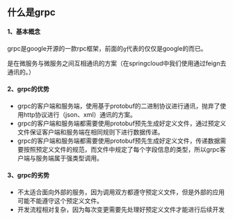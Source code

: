 ## 什么是grpc



#### 1、基本概念

grpc是google开源的一款rpc框架，前面的`g`代表的仅仅是google的而已。

是在微服务与微服务之间互相通讯的方案（在springcloud中我们使用通过feign去通讯的。）



#### 2、grpc的优势

- grpc的客户端和服务端，使用基于protobuf的二进制协议进行通讯，抛弃了使用http协议进行（json、xml）通讯的方案。
- grpc的客户端和服务端都需要使用protobuf预先生成好定义文件，通过预定义文件保证客户端和服务端在相同规则下进行数据传递。
- grpc的客户端和服务端都需要使用protobuf预先生成好定义文件，传递数据需要按照预定义文件的规范，而文件中规定了每个字段信息的类型，所以grpc客户端与服务端属于强类型调用。



#### 3、grpc的劣势

- 不太适合面向外部的服务，因为调用双方都遵守预定义文件，但是外部的应用可能不能遵守这个预定义文件。
- 开发流程相对复杂，因为每次变更需要先处理好预定义文件才能进行后续开发

